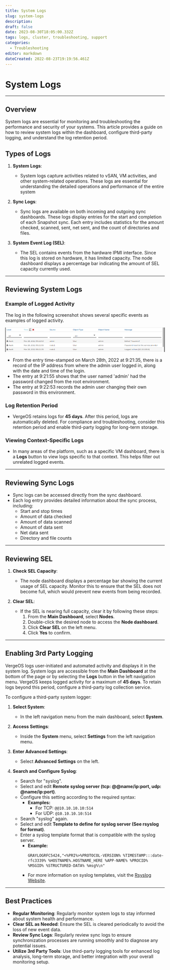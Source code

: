 ```yaml
---
title: System Logs
slug: system-logs
description: 
draft: false
date: 2023-08-30T18:05:00.332Z
tags: logs, cluster, troubleshooting, support
categories:
  - Troubleshooting
editor: markdown
dateCreated: 2022-08-23T19:19:56.461Z
---
```


# System Logs

---

## Overview

System logs are essential for monitoring and troubleshooting the performance and security of your systems. This article provides a guide on how to review system logs within the dashboard, configure third-party logging, and understand the log retention period.

## Types of Logs

1. **System Logs**:
   - System logs capture activities related to vSAN, VM activities, and other system-related operations. These logs are essential for understanding the detailed operations and performance of the entire system

2. **Sync Logs**:
   - Sync logs are available on both incoming and outgoing sync dashboards. These logs display entries for the start and completion of each Snapshot sync. Each entry includes statistics for the amount checked, scanned, sent, net sent, and the count of directories and files.

3. **System Event Log (SEL)**:
   - The SEL contains events from the hardware IPMI interface. Since this log is stored on hardware, it has limited capacity. The node dashboard displays a percentage bar indicating the amount of SEL capacity currently used.

---

## Reviewing System Logs

### Example of Logged Activity

The log in the following screenshot shows several specific events as examples of logged activity.

![system_logs.png](/docs/public/system_logs.png)

- From the entry time-stamped on March 28th, 2022 at 9:21:35, there is a record of the IP address from where the admin user logged in, along with the date and time of the login.
- The entry at 9:21:55 shows that the user named 'admin' had the password changed from the root environment.
- The entry at 9:22:53 records the admin user changing their own password in this environment.

### Log Retention Period

- VergeOS retains logs for **45 days**. After this period, logs are automatically deleted. For compliance and troubleshooting, consider this retention period and enable third-party logging for long-term storage.

### Viewing Context-Specific Logs

- In many areas of the platform, such as a specific VM dashboard, there is a **Logs** button to view logs specific to that context. This helps filter out unrelated logged events.

---


## Reviewing Sync Logs

- Sync logs can be accessed directly from the sync dashboard.
- Each log entry provides detailed information about the sync process, including:
  - Start and stop times
  - Amount of data checked
  - Amount of data scanned
  - Amount of data sent
  - Net data sent
  - Directory and file counts

---

## Reviewing SEL

1. **Check SEL Capacity**:
   - The node dashboard displays a percentage bar showing the current usage of SEL capacity. Monitor this to ensure that the SEL does not become full, which would prevent new events from being recorded.

2. **Clear SEL**:
   - If the SEL is nearing full capacity, clear it by following these steps:
     1. From the **Main Dashboard**, select **Nodes**.
     2. Double-click the desired node to access the **Node dashboard**.
     3. Click **Clear SEL** on the left menu.
     4. Click **Yes** to confirm.

---

## Enabling 3rd Party Logging

VergeOS logs user-initiated and automated activity and displays it in the system log. System logs are accessible from the **Main Dashboard** at the bottom of the page or by selecting the **Logs** button in the left navigation menu. VergeOS keeps logged activity for a maximum of **45 days**. To retain logs beyond this period, configure a third-party log collection service.

To configure a third-party system logger:

1. **Select System**:
   - In the left navigation menu from the main dashboard, select **System**.

2. **Access Settings**:
   - Inside the **System** menu, select **Settings** from the left navigation menu.
   
3. **Enter Advanced Settings**:
   - Select **Advanced Settings** on the left.

4. **Search and Configure Syslog**:
   - Search for "syslog".
   - Select and edit **Remote syslog server (tcp: @@name/ip:port, udp: @name/ip:port)**.
   - Configure this setting according to the required syntax:
     - **Examples:** 
       - For TCP: `@@10.10.10.10:514`
       - For UDP: `@10.10.10.10:514`
   - Search "syslog" again.
   - Select and edit **Template to define for syslog server (See rsyslog for format)**.
   - Enter a syslog template format that is compatible with the syslog server.
     - **Example:**
       ```plaintext
       GRAYLOGRFC5424,"<%PRI%>%PROTOCOL-VERSION% %TIMESTAMP:::date-rfc3339% %HOSTNAME%.HOSTNAME_HERE %APP-NAME% %PROCID% %MSGID% %STRUCTURED-DATA% %msg%\n"
       ```
     - For more information on syslog templates, visit the [Rsyslog Website](https://www.rsyslog.com/doc/master/configuration/examples.html).

---

## Best Practices

- **Regular Monitoring**: Regularly monitor system logs to stay informed about system health and performance.
- **Clear SEL as Needed**: Ensure the SEL is cleared periodically to avoid the loss of new event data.
- **Review Sync Logs**: Regularly review sync logs to ensure synchronization processes are running smoothly and to diagnose any potential issues.
- **Utilize 3rd Party Tools**: Use third-party logging tools for enhanced log analysis, long-term storage, and better integration with your overall monitoring setup.


